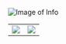 ![Image of Info](https://github.com/TheAppWizard/TheAppWizard/blob/main/info.png)

<table>
  <tr>
    <td valign="top"><img src="https://github-readme-stats.vercel.app/api/top-langs/?username=theappwizard&layout=compact&show_icons=true&title_color=ffffff&icon_color=34abeb&text_color=ffffff&bg_color=000000"/></td>
    <td valign="top"><img src="https://github-readme-stats.vercel.app/api?username=theappwizard&show_icons=true&title_color=ffffff&icon_color=34abeb&text_color=ffffff&bg_color=000000"/></td>
  </tr>
</table>

